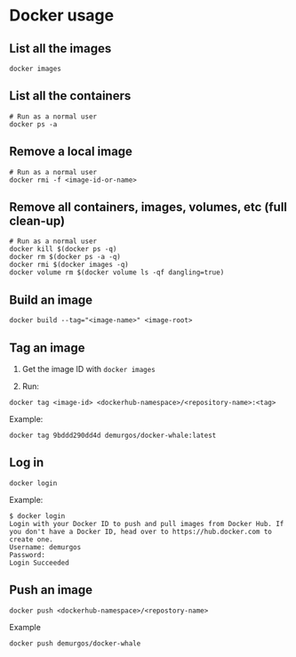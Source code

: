 # Docker usage

## List all the images

```shell
docker images
```

## List all the containers

```shell
# Run as a normal user
docker ps -a
```

## Remove a local image

```shell
# Run as a normal user
docker rmi -f <image-id-or-name>
```

## Remove all containers, images, volumes, etc (full clean-up)

```shell
# Run as a normal user
docker kill $(docker ps -q)
docker rm $(docker ps -a -q)
docker rmi $(docker images -q)
docker volume rm $(docker volume ls -qf dangling=true)
```

## Build an image

```shell
docker build --tag="<image-name>" <image-root>
```

## Tag an image

1. Get the image ID with `docker images`

2. Run:

  ```shell
  docker tag <image-id> <dockerhub-namespace>/<repository-name>:<tag>
  ```
  
  Example:
  
  ```shell
  docker tag 9bddd290dd4d demurgos/docker-whale:latest
  ```

## Log in

```shell
docker login
```

Example:

```terminal
$ docker login
Login with your Docker ID to push and pull images from Docker Hub. If you don't have a Docker ID, head over to https://hub.docker.com to create one.
Username: demurgos
Password: 
Login Succeeded
```

## Push an image

```shell
docker push <dockerhub-namespace>/<repostory-name>
```

Example
```shell
docker push demurgos/docker-whale
```
 
